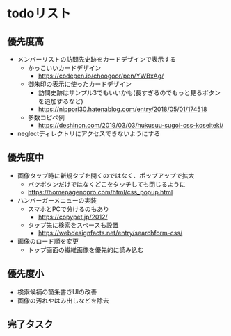 # todoリスト

## 優先度高
+ メンバーリストの訪問先史跡をカードデザインで表示する
  + かっこいいカードデザイン
    + https://codepen.io/choogoor/pen/YWBxAg/
  + 御朱印の表示に使ったカードデザイン
    + 訪問史跡はサンプル3でもいいかも(長すぎるのでもっと見るボタンを追加するなど)
    + https://nippori30.hatenablog.com/entry/2018/05/01/174518
  + 多数コピペ例
    + https://deshinon.com/2019/03/03/hukusuu-sugoi-css-koseiteki/
+ neglectディレクトリにアクセスできないようにする

## 優先度中
+ 画像タップ時に新規タブを開くのではなく、ポップアップで拡大
  + バツボタンだけではなくどこをタッチしても閉じるように
  + https://homepagenopro.com/html/css_popup.html
+ ハンバーガーメニューの実装
  + スマホとPCで分けるのもあり
    + https://copypet.jp/2012/
  + タップ先に検索をスペースも設置
    + https://webdesignfacts.net/entry/searchform-css/
+ 画像のロード順を変更
  + トップ画面の繊維画像を優先的に読み込む

## 優先度小
+ 検索候補の箇条書きUIの改善
+ 画像の汚れやはみ出しなどを除去


## 完了タスク
